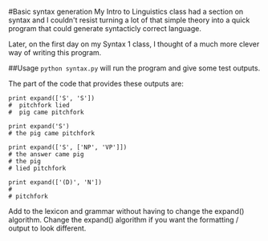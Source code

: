 #Basic syntax generation
My Intro to Linguistics class had a section on syntax and I couldn't resist turning a lot of that simple theory into a quick program that could generate syntacticly correct language.

Later, on the first day on my Syntax 1 class, I thought of a much more clever way of writing this program.

##Usage
`python syntax.py` will run the program and give some test outputs.

The part of the code that provides these outputs are: 

```
print expand(['S', 'S'])
#  pitchfork lied 
#  pig came pitchfork

print expand('S')
# the pig came pitchfork

print expand(['S', ['NP', 'VP']])
# the answer came pig
# the pig
# lied pitchfork

print expand(['(D)', 'N'])
#  
# pitchfork
```

Add to the lexicon and grammar without having to change the expand() algorithm. Change the expand() algorithm if you want the formatting / output to look different.